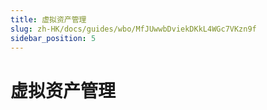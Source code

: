 ```yaml
---
title: 虚拟资产管理
slug: zh-HK/docs/guides/wbo/MfJUwwbDviekDKkL4WGc7VKzn9f
sidebar_position: 5
---
```



# 虚拟资产管理

